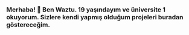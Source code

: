 ### Merhaba! 👋 Ben Waztu. 19 yaşındayım ve üniversite 1 okuyorum. Sizlere kendi yapmış olduğum projeleri buradan göstereceğim. 

<!--
**Waztuhh/waztuhh** is a ✨ _special_ ✨ repository because its `README.md` (this file) appears on your GitHub profile.

Here are some ideas to get you started:

- 🔭 I’m currently working on ...
- 🌱 I’m currently learning ...
- 👯 I’m looking to collaborate on ...
- 🤔 I’m looking for help with ...
- 💬 Ask me about ...
- 📫 How to reach me: ...
- 😄 Pronouns: ...
- ⚡ Fun fact: ...
-->
